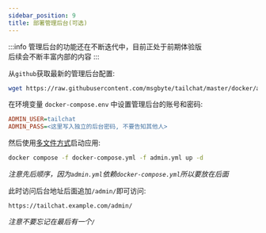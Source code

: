```yaml
---
sidebar_position: 9
title: 部署管理后台(可选)
---
```


:::info
管理后台的功能还在不断迭代中，目前正处于前期体验版  
后续会不断丰富内部的内容
:::

从`github`获取最新的管理后台配置:
```bash
wget https://raw.githubusercontent.com/msgbyte/tailchat/master/docker/admin.yml 
```

在环境变量 `docker-compose.env` 中设置管理后台的账号和密码:
```ini
ADMIN_USER=tailchat
ADMIN_PASS=<这里写入独立的后台密码, 不要告知其他人>
```

然后使用[多文件方式](https://docs.docker.com/compose/extends/#understanding-multiple-compose-files)启动应用:
```bash
docker compose -f docker-compose.yml -f admin.yml up -d 
```

*注意先后顺序，因为`admin.yml`依赖`docker-compose.yml`所以要放在后面*

此时访问后台地址后面追加`/admin/`即可访问:
```
https://tailchat.example.com/admin/
```

*注意不要忘记在最后有一个`/`*
